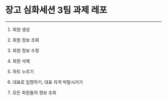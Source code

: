 # 장고 심화세션 3팀 과제 레포
---
1. 회원 생성


2. 회원 정보 조회


3. 회원 정보 수정


4. 회원 삭제


5. 하트 누르기


6. 대표로 임명하기, 대표 자격 박탈시키기


7. 모든 회원들의 정보 조회

